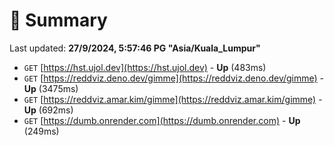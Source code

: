# 📖 Summary
Last updated: **27/9/2024, 5:57:46 PG "Asia/Kuala_Lumpur"**

- `GET` [https://hst.ujol.dev](https://hst.ujol.dev) - **Up** (483ms)
- `GET` [https://reddviz.deno.dev/gimme](https://reddviz.deno.dev/gimme) - **Up** (3475ms)
- `GET` [https://reddviz.amar.kim/gimme](https://reddviz.amar.kim/gimme) - **Up** (692ms)
- `GET` [https://dumb.onrender.com](https://dumb.onrender.com) - **Up** (249ms)
